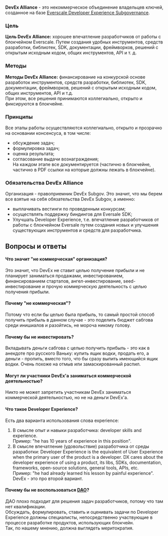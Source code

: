 **DevEx Alliance** - это некоммерческое объединение владельцев ключей, созданное на базе [Everscale Developer Experience Subgovernance](https://devex.gov.freeton.org/main).  
### Цель  
**Цель DevEx Alliance:** хорошее впечатление разработчиков от работы с блокчейном Everscale. Путем создания удобных инструментов, средств разработки, библиотек, SDK, документации, фреймворков, решений с открытым исходным кодом, общих инструментов, API и т. д.  
### Методы  
**Методы DevEx Alliance:** финансирование на конкурской основе разработок инструментов, средств разработки, библиотек, SDK, документации, фреймворков, решений с открытым исходным кодом, общих инструментов, API и т.д.  
При этом, все решения принимаются коллегиально, открыто и фиксируются в блокчейне.   
### Принципы  
Все этапы работы осуществляются коллегиально, открыто и прозрачно на основании консенсуса, в том числе:  
- обсуждение задач;  
- формулировка задач;  
- оценка результата;  
- согласование выдачи вознаграждения;  
На каждом этапе все документируется (частично в блокчейне, частично в PDF ссылки на которые должны лежать в блокчейне).
  
### Обязательства DevEx Alliance  
Организация - правоприемник DevEx Subgov. Это значит, что мы берем все взятые на себя обязательства DevEx Subgov, а именно:  
- выплачивать вестинги по проведенным конкурсам;  
- осуществлять поддержку биндингов для Eversale SDK;  
- Улучшать Developer Experience, т.е. впечатление разработчиков от работы с блокчейном Eversale путем создания новых и улучшения существующих инструментов и средств для разработчика.  
  
  
## Вопросы и ответы  
#### Что значит "не коммерческая" организация?  
Это значит, что DevEx не ставит целью получение прибыли и не планирует заниматься продажами, инвестированием, финансированием стартапов, ангел-инвестирование, seed-инвестирование и прочую коммерческую деятельность с целью получения прибыли.  
#### Почему "не коммерческая"?  
Потому что если бы целью была прибыль, то самый простой способ получить прибыль в данном случае - это поделить бюджет сабгова среди инишиалов и разойтись, не мороча никому голову.  
#### Почему бы не инвестировать?  
Вкладывать деньги сабгова с целью получить прибыль - это как в анекдоте про русского Ваньку: купить ящик водки, продать его, а деньги - пропить, вместо того, что бы сразу выпить имеющийся ящик водки. Очень похоже на отмыв или замаскированный распил.  
#### Могут ли участники DevEx'а заниматься коммерческой деятельностью?  
Никто не может запретить участникам DevEx заниматься коммерческой деятельностью, но не на деньги DevEx'а.  
#### Что такое Developer Experience?  
Есть два варианта использования слова experience:  
1) В смысле опыт и навыки разработчика: developer skills and experience.  
   Пример: "he has 10 years of experience in this position".  
2) В смысле впечатление (удовольствие) разработчика от среды разработки: Developer Experience is the equivalent of User Experience when the primary user of the product is a developer. DX cares about the developer experience of using a product, its libs, SDKs, documentation, frameworks, open-source solutions, general tools, APIs, etc.  
   Пример: "he had already learned his lesson by painful experience".
DevEx - это про второй вариант.  
#### Почему бы не воспользоваться [DAO](https://everdao.net)?  
ДАО плохо подходит для решения задач разработчиков, потому что там нет квалификации.  
Обсуждать, формулировать, ставить и оценивать задачи по Developer Experience должны специалисты, непосредственно участвующие в процессе разработке продуктов, использующих блокчейн.  
Так, по нашему мнению, должна выглядеть меритократия.  
  
  
